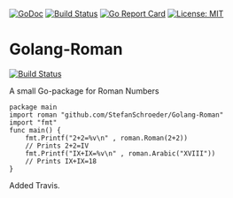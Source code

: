 [![GoDoc](https://godoc.org/github.com/StefanSchroeder/Golang-Roman?status.png)](https://godoc.org/github.com/StefanSchroeder/Golang-Roman)
[![Build Status](https://travis-ci.org/StefanSchroeder/Golang-Roman.svg?branch=master)](https://travis-ci.org/StefanSchroeder/Golang-Roman)
[![Go Report Card](http://goreportcard.com/badge/StefanSchroeder/Golang-Roman)](http://goreportcard.com/report/StefanSchroeder/Golang-Roman)
 [![License: MIT](https://img.shields.io/badge/License-MIT-yellow.svg)](https://opensource.org/licenses/MIT)

Golang-Roman
============

[![Build Status](https://travis-ci.org/StefanSchroeder/Golang-Roman.png?branch=master)](https://travis-ci.org/StefanSchroeder/Golang-Roman)


A small Go-package for Roman Numbers

	package main
	import roman "github.com/StefanSchroeder/Golang-Roman"
	import "fmt"
	func main() {
		fmt.Printf("2+2=%v\n" , roman.Roman(2+2))
		// Prints 2+2=IV
		fmt.Printf("IX+IX=%v\n" , roman.Arabic("XVIII"))
		// Prints IX+IX=18
	}

Added Travis.

